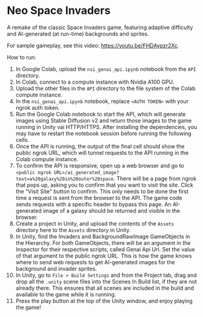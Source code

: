 # Neo Space Invaders

A remake of the classic Space Invaders game, featuring adaptive difficulty and AI-generated (at run-time) backgrounds and sprites.

For sample gameplay, see this video: https://youtu.be/FHDAypzr2Xc.

How to run: 
1. In Google Colab, upload the `nsi_genai_api.ipynb` notebook from the `API` directory.
2. In Colab, connect to a compute instance with Nvidia A100 GPU.
3. Upload the other files in the `API` directory to the file system of the Colab compute instance.
4. In the `nsi_genai_api.ipynb` notebook, replace `<AUTH TOKEN>` with your ngrok auth token.
5. Run the Google Colab notebook to start the API, which will generate images using Stable Diffusion v2 and return those images to the game running in Unity vai HTTP/HTTPS. After installing the dependencies, you may have to restart the notebook session before running the following cells.
6. Once the API is running, the output of the final cell should show the public ngrok URL, which will tunnel requests to the API running in the Colab compute instance.
7. To confirm the API is responsive, open up a web browser and go to `<public ngrok URL>/ai_generated_image?text=a%20galaxy%20in%20outer%20space`. There will be a page from ngrok that pops up, asking you to confirm that you want to visit the site. Click the "Visit Site" button to confirm. This only needs to be done the first time a request is sent from the browser to the API. The game code sends requests with a specific header to bypass this page. An AI-generated image of a galaxy should be returned and visible in the browser.
8. Create a project in Unity, and upload the contents of the `Assets` directory here to the `Assets` directory in Unity.
9. In Unity, find the Invaders and BackgroundRawImage GameObjects in the Hierarchy. For both GameObjects, there will be an argument in the Inspector for their respective scripts, called Genai Api Url. Set the value of that argument to the public ngrok URL. This is how the game knows where to send web requests to get AI-generated images for the background and invader sprites.
10. In Unity, go to `File > Build Settings` and from the Project tab, drag and drop all the `.unity` scene files into the Scenes In Build list, if they are not already there. This ensures that all scenes are included in the build and available to the game while it is running.
11. Press the play button at the top of the Unity window, and enjoy playing the game!
